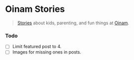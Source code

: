 # Oinam Stories

> [Stories](https://story.oinam.com/) about kids, parenting, and fun things at [Oinam](https://oinam.com/).


### Todo

- [ ] Limit featured post to 4.
- [ ] Images for missing ones in posts.